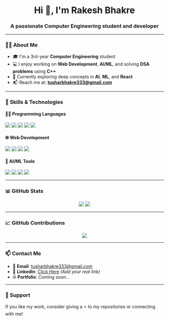 <h1 align="center">Hi 👋, I'm Rakesh Bhakre</h1>
<h3 align="center">A passionate Computer Engineering student and developer</h3>

---

### 👨‍💻 About Me

- 🎓 I'm a 3rd-year **Computer Engineering** student  
- 💻 I enjoy working on **Web Development**, **AI/ML**, and solving **DSA problems** using **C++**
- 🌱 Currently exploring deep concepts in **AI**, **ML**, and **React**
- 📬 Reach me at: **tusharbhakre333@gmail.com**

---

### 🚀 Skills & Technologies

#### 👨‍💻 Programming Languages
<p>
  <img src="https://img.shields.io/badge/C-blue.svg?style=flat-square&logo=c"/>
  <img src="https://img.shields.io/badge/C++-00599C.svg?style=flat-square&logo=c%2B%2B"/>
  <img src="https://img.shields.io/badge/Java-007396.svg?style=flat-square&logo=java"/>
  <img src="https://img.shields.io/badge/Python-3776AB.svg?style=flat-square&logo=python"/>
  <img src="https://img.shields.io/badge/DSA-C++%20Focused-green.svg?style=flat-square"/>
</p>

#### 🌐 Web Development
<p>
  <img src="https://img.shields.io/badge/HTML5-E34F26.svg?style=flat-square&logo=html5&logoColor=white"/>
  <img src="https://img.shields.io/badge/CSS3-1572B6.svg?style=flat-square&logo=css3&logoColor=white"/>
  <img src="https://img.shields.io/badge/JavaScript-F7DF1E.svg?style=flat-square&logo=javascript&logoColor=black"/>
  <img src="https://img.shields.io/badge/React-20232A.svg?style=flat-square&logo=react"/>
</p>

#### 🤖 AI/ML Tools
<p>
  <img src="https://img.shields.io/badge/TensorFlow-FF6F00.svg?style=flat-square&logo=tensorflow"/>
  <img src="https://img.shields.io/badge/scikit--learn-F7931E.svg?style=flat-square&logo=scikit-learn"/>
  <img src="https://img.shields.io/badge/Numpy-013243.svg?style=flat-square&logo=numpy"/>
  <img src="https://img.shields.io/badge/Pandas-150458.svg?style=flat-square&logo=pandas"/>
</p>

---

### 📊 GitHub Stats

<p align="center">
  <img src="https://github-readme-stats.vercel.app/api?username=rakeshbhakre&show_icons=true&theme=github_dark&hide_border=false" />
  <img src="https://github-readme-stats.vercel.app/api/top-langs/?username=rakeshbhakre&layout=compact&theme=github_dark&hide_border=false" />
</p>

---

### 📈 GitHub Contributions

<p align="center">
  <img src="https://github-readme-streak-stats.herokuapp.com?user=rakeshbhakre&theme=github-dark&hide_border=false"/>
</p>

---

### 📫 Contact Me

- 📧 **Email**: tusharbhakre333@gmail.com  
- 💼 **LinkedIn**: [Click Here](https://www.linkedin.com/in/your-link) *(Add your real link)*  
- 🌐 **Portfolio**: Coming soon...

---

### 🙏 Support

If you like my work, consider giving a ⭐ to my repositories or connecting with me!

